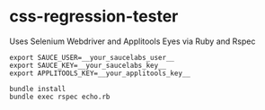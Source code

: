 # css-regression-tester

Uses Selenium Webdriver and Applitools Eyes via Ruby and Rspec


```
export SAUCE_USER=__your_saucelabs_user__
export SAUCE_KEY=__your_saucelabs_key__
export APPLITOOLS_KEY=__your_applitools_key__

bundle install
bundle exec rspec echo.rb
```
